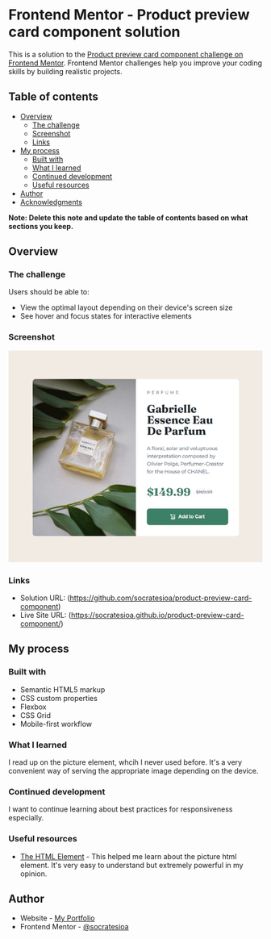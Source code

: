 # Frontend Mentor - Product preview card component solution

This is a solution to the [Product preview card component challenge on Frontend Mentor](https://www.frontendmentor.io/challenges/product-preview-card-component-GO7UmttRfa). Frontend Mentor challenges help you improve your coding skills by building realistic projects.

## Table of contents

- [Overview](#overview)
  - [The challenge](#the-challenge)
  - [Screenshot](#screenshot)
  - [Links](#links)
- [My process](#my-process)
  - [Built with](#built-with)
  - [What I learned](#what-i-learned)
  - [Continued development](#continued-development)
  - [Useful resources](#useful-resources)
- [Author](#author)
- [Acknowledgments](#acknowledgments)

**Note: Delete this note and update the table of contents based on what sections you keep.**

## Overview

### The challenge

Users should be able to:

- View the optimal layout depending on their device's screen size
- See hover and focus states for interactive elements

### Screenshot

![](./images/screenshot.jpg)

### Links

- Solution URL: (https://github.com/socratesioa/product-preview-card-component)
- Live Site URL: (https://socratesioa.github.io/product-preview-card-component/)

## My process

### Built with

- Semantic HTML5 markup
- CSS custom properties
- Flexbox
- CSS Grid
- Mobile-first workflow

### What I learned

I read up on the picture element, whcih I never used before. It's a very convenient way of serving the appropriate image depending on the device.

### Continued development

I want to continue learning about best practices for responsiveness especially.

### Useful resources

- [The HTML <picture> Element](https://www.w3schools.com/html/html_images_picture.asp) - This helped me learn about the picture html element. It's very easy to understand but extremely powerful in my opinion.

## Author

- Website - [My Portfolio](https://portfolio.thisissocrates.com/)
- Frontend Mentor - [@socratesioa](https://www.frontendmentor.io/profile/socratesioa)
